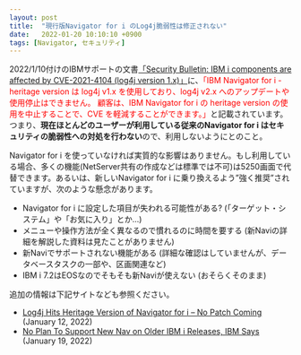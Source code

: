 ```yaml
---
layout: post
title:  "現行版Navigator for i のLog4j脆弱性は修正されない"
date:   2022-01-20 10:10:10 +0900
tags: [Navigator, セキュリティ]
---
```

2022/1/10付けのIBMサポートの文書[「Security Bulletin: IBM i components are affected by CVE-2021-4104 (log4j version 1.x)」](https://www.ibm.com/support/pages/node/6539162)に、<span style="color: red">「IBM Navigator for i - heritage version は log4j v1.x を使用しており、log4j v2.x へのアップデートや使用停止はできません。 顧客は、IBM Navigator for i の heritage version の使用を中止することで、CVE を軽減することができます。」</span>と記載されています。つまり、**現在ほとんどのユーザーが利用している従来のNavigator for i はセキュリティの脆弱性への対処を行わない**ので、利用しないようにとのこと。

Navigator for i を使っていなければ実質的な影響はありません。もし利用している場合、多くの機能(NetServer共有の作成などは標準では不可)は5250画面で代替できます。あるいは、新しいNavigator for i に乗り換えるよう”強く推奨”されていますが、次のような懸念があります。

* Navigator for i に設定した項目が失われる可能性がある? (「ターゲット・システム」や「お気に入り」とか...)
* メニューや操作方法が全く異なるので慣れるのに時間を要する (新Naviの詳細を解説した資料は見たことがありません)
* 新Naviでサポートされない機能がある (詳細な確認はしていませんが、データベースタスクの一部や、区画関連など)
* IBM i 7.2はEOSなのでそもそも新Naviが使えない (おそらくそのまま)

追加の情報は下記サイトなども参照ください。

* [Log4j Hits Heritage Version of Navigator for i – No Patch Coming](https://www.itjungle.com/2022/01/12/log4j-hits-heritage-version-of-navigator-for-i-no-patch-coming/) (January 12, 2022)
* [No Plan To Support New Nav on Older IBM i Releases, IBM Says](https://www.itjungle.com/2022/01/19/no-plan-to-support-new-nav-on-older-ibm-i-releases-ibm-says/) (January 19, 2022)
